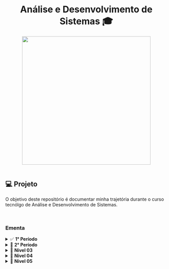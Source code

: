 <h1 align="center">
  Análise e Desenvolvimento de Sistemas 🎓
</h1>

<div align="center">
    <img src="https://t2.tudocdn.net/572277?w=646&h=284" width="400px" /> 
</div>

<br>

## 💻 Projeto

O objetivo deste repositório é documentar minha trajetória durante o curso tecnólgo de Análise e Desenvolvimento de Sistemas.

<br>

### Ementa

<details>
  <summary>✅ <b>1° Período</b></summary>
  <ul style="list-style:none">
    <li>
      <details>
        <summary><a href="./design_de_interacao_humano_maquina" style="text-decoration:none;">✅<i> Design de Interação Humano-Máquina</i></a></summary>
        <ul>
          <li>👑 Design de Interação (UX/UI)</li>
          <li>👥 Comunicação e Interface</li>
          <li>🌎 Usuabilidade, Acessibilidade e Design Universal</li>
          <li>💻 Interação Humano-Computador</li>
          <li>💆‍♂️ Ergonomia</li>
          <li>🧠 Sensação, Percepção e Memória</li>
          <li>📌 Modelos e Mapas Mentais</li>
          <li>🎨 Cores e Técnicas de Avaliação de Interface</li>
          <li>🔍 Heurísticas de Usuabilidade</li>
          <li>📱 Prototipagem</li>
        </ul>
      </deatails>
    </li>
    <li>
      <details>
        <summary><a href="./introducao_a_redes_de_computadores" style="text-decoration:none;">✅<i> Introdução a Redes de Computadores</i></a></summary>
        <ul>
          <li>🌐 Introdução a Redes de Computadores e a Internet</li>
          <li>🏢 Protocolos e Camadas</li>
          <li>📍 Endereço IP</li>
          <li>🧩 Topologias de Rede</li>
          <li>🛠 Montagem e Configuração de Redes</li>
          <li>📶 Redes sem fio e redes móveis</li>
          <li>🐧 Estudo de caso em Linux I: Conceitos, definições, preparando ambiente</li>
          <li>🐧 Estudo de caso em Linux II: Configuração do servidor de aplicação web</li>
        </ul>
      </deatails>
    </li>
    <li>
      <details>
        <summary><a href="./nivel01/land01" style="text-decoration:none;">✅<i> Introdução ao Desenvolvimento Web</i></a></summary>
        <ul>
          <li>🌐 Introdução ao Desenvolvimento Web</li>
          <li>🧡 HTML: Estrutura, sintaxe, conceitos, cabeçalhos, parágrados e quebras de linhas</li>
          <li>🧡 HTML: Entites, emojis, tags de formatação, tags de citação, listas e links</li>
          <li>💙 CSS: Tipos de css, fontes, cores, classe, id, estados de link</li>
          <li>🧡 HTML: Formulários</li>
          <li>💙 CSS: Box-model (margin, border, padding, background)</li>
          <li>CSS: Box-model, borders, margins, paddings, backgrounds, rounded corners</li>
          <li>Position, floating, overflow, z-index</li>
          <li>Introdução ao JavaScript: DOOM, eventos e fundamentos</li>
          <li>Boas práticas e introdução a frameworks CSS e JS</li>
        </ul>
      </deatails>
    </li>
    <li>
      <details>
        <summary><a href="./nivel01/land01" style="text-decoration:none;">✅<i> Matemática Discreta</i></a></summary>
        <ul>
          <li>Noções de Lógica Matemática</li>
          <li>Noções de Lógica de Programação</li>
          <li>Álgebra dos Conjuntos</li>
          <li>Álgebra de Boole</li>
          <li>Relações</li>
          <li>Funções</li>
          <li>Matrizes e Frações</li>
          <li>Matemática usando Python/R</li>
          <li>Indução Matemática</li>
          <li>Recursão e Relações de Recorrência</li>
        </ul>
      </deatails>
    </li>
    <li>
      <details>
        <summary><a href="./nivel01/land01" style="text-decoration:none;">✅<i> Pensamento Computacional e Algoritmos</i></a></summary>
        <ul>
          <li>Pensamento lógico e conceito de algoritmos</li>
          <li>Variáveis, constantes e tipos de dados</li>
          <li>Operadores aritméticos, relacionais e lógicos</li>
          <li>Estrutura sequencial</li>
          <li>Estrutura condicional</li>
          <li>Estrutura de repetição</li>
          <li>Variáveis compostas homogêneas: Matrizes</li>
          <li>Modularização I: Introdução, Procedimentos e Funções</li>
          <li>Modularização II: Passagem de parâmetros e Recursividade</li>
        </ul>
      </deatails>
    </li>
    <li>
      <details>
        <summary><a href="./nivel01/land01" style="text-decoration:none;">✅<i> Projeto Integrador I: Concepção e Prototipação</i></a></summary>
        <ul>
          <li>Conceitos de Design Thinking e Design Sprint</li>
          <li>Princípios do Processo de trabalho colaborativo e cooperativo</li>
          <li>Princípios de Metodologia ágil de desenvolvimento de software</li>
          <li>Técnicas de especificação de requisitos e geração de Backlog</li>
          <li>Princípios de Planejamento e Gestão de Projeto</li>
          <li>Introdução à Prototipação de aplicações</li>
          <li>Planejamento de Cronograma de Atividades e Gestão de Tarefas</li>
          <li>Processo de Mentoria para Elaboração de um Projeto</li>
          <li>Validação de Requisitos de Software</li>
        </ul>
      </deatails>
    </li>
</details>

<details>
  <summary>🔄 <b>2° Período</b></summary>
  <ul>
    <a href="./nivel02/land02" style="text-decoration:none;"><li>🔄<i>Arquitetura de Computadores e Sistemas Operacionais</i></li></a>
      <ul>
      </ul>
    <a href="./nivel02/stage02" style="text-decoration:none;"><li>🔄<i>Banco de Dados</i></li></a>
      <ul>
      </ul>
    <a href="./nivel02/stage02" style="text-decoration:none;"><li>🔄<i>Estrutura de Dados</i></li></a>
      <ul>
      </ul>
    <a href="./nivel02/stage02" style="text-decoration:none;"><li>🔄<i>Informática e Sociedade</i></li></a>
      <ul>
      </ul>
    <a href="./nivel02/stage02" style="text-decoration:none;"><li>🔄<i>Programação Orientada a Objetos</i></li></a>
      <ul>
      </ul>
    <a href="./nivel02/stage02" style="text-decoration:none;"><li>🔄<i>Projeto Integrador 2: Modelagem de Banco de Dados</i></li></a>
      <ul>
      </ul>
  </ul>
</details>

<details>
  <summary>🔄 <b>Nível 03</b></summary>
  <ul>
    <li>🔄 <i>Land 03 - Organizando os estudos</i></li>
      <ul>
        <li>Cronograma de estudos</li>
        <li>Técnicas de aprendizado</li>
      </ul>
    <li>🔄 <i>Stage 03 - Design & CSS</i></li>
      <ul>
        <li>Grid Layout</li>
        <li>Formulários</li>
        <li>Mídias</li>
        <li>Responsividade</li>
        <li>Transformações</li>
        <li>Animações e transições</li>
      </ul>
  </ul>
</details>

<details>
  <summary>🔄 <b>Nível 04</b></summary>
  <ul>
    <li>🔄 <i>Land 04 - Mentalidade</i></li>
      <ul>
        <li>Lidando com ansiedade</li>
        <li>Síndrome do impostor</li>
        <li>Foco & e Falta de tempo</li>
        <li>Memorizar vs. Entender</li>
        <li>Overdose de informações</li>
        <li>O certo e o errado (resultados) (funcionar antes de ser bom)</li>
      </ul>
    <li>🔄 <i>Stage 04 - Lógica e algoritmos</i></li>
      <ul>
        <li>Lógica de programação</li>
        <li>Entendendo problemas</li>
        <li>Algoritmos</li>
        <li>Paradigmas de programação</li>
      </ul>
  </ul>
</details>

<details>
  <summary>🔄 <b>Nível 05</b></summary>
  <ul>
    <li>🔄 <i>Land 05 - Marca Pessoal</i></li>
      <ul>
        <li>Criação de LinkedIn</li>
        <li>Criação de Github</li>
        <li>Documentando progresso (Github e LinkedIn)</li>
      </ul>
    <li>🔄 <i>Stage 05 - JavaScript</i></li>
      <ul>
        <li>Fundamentos do JavaScript</li>
        <li>Estrutura de dados</li>
        <li>Funções</li>
        <li>Controles de fluxo</li>
        <li>Estruturas de repetição</li>
        <li>Expressões e operadores</li>
        <li>JavaScript assíncrono</li>
        <li>Tentativa de erros</li>
        <li>Syntax Sugars</li>
        <li>ES Modules</li>
        <li>DOM</li>
        <li>Web APIs</li>
        <li>Manipulação de vetores</li>
      </ul>
  </ul>
</details>

<br>
